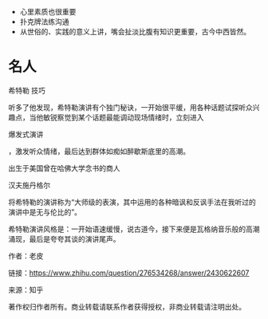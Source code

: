 - 心里素质也很重要
- 扑克牌法练沟通
- 从世俗的、实践的意义上讲，嘴会扯淡比腹有知识更重要，古今中西皆然。

# **名人**

希特勒 技巧

听多了他发现，希特勒演讲有个独门秘诀，一开始很平缓，用各种话题试探听众兴趣点，当他敏锐察觉到某个话题最能调动现场情绪时，立刻进入

爆发式演讲

，激发听众情绪，最后达到群体如痴如醉歇斯底里的高潮。

出生于美国曾在哈佛大学念书的商人

汉夫施丹格尔

将希特勒的演讲称为“大师级的表演，其中运用的各种暗讽和反讽手法在我听过的演讲中是无与伦比的”。

希特勒演讲风格是：一开始语速缓慢，说古道今，接下来便是瓦格纳音乐般的高潮涌现，最后是夸夸其谈的演讲尾声。

作者：老皮

链接：https://www.zhihu.com/question/276534268/answer/2430622607

来源：知乎

著作权归作者所有。商业转载请联系作者获得授权，非商业转载请注明出处。